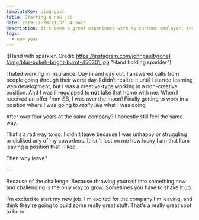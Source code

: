 ```yaml
---
templateKey: blog-post
title: Starting a new job
date: 2019-12-28T21:37:34.567Z
description: It's been a great experience with my current employer; ready for change.
tags:
  - new year
---
```

![Hand with sparkler. Credit: https://instagram.com/johnpaultyrone](/img/blur-bokeh-bright-burnt-450301.jpg "Hand holding sparkler")

I hated working in insurance. Day in and day out, I answered calls from people going through their worst day. I didn't realize it until I started learning web development, but I was a creative-type working in a non-creative position. And I was ill-equipped to **not** take that home with me. When I received an offer from SB, I was over the moon! Finally getting to work in a position where I was going to _really like_ what I was doing.

After over four years at the same company? I honestly still feel the same way. 

That's a rad way to go. I didn't leave because I was unhappy or struggling or disliked any of my coworkers. It isn't lost on me how lucky I am that I am leaving a position that I liked.

Then why leave?

\---

Because of the challenge. Because throwing yourself into something new and challenging is the only way to grow. Sometimes you have to shake it up.

I'm excited to start my new job. I'm excited for the company I'm leaving, and think they're going to build some really great stuff. That's a really great spot to be in.
